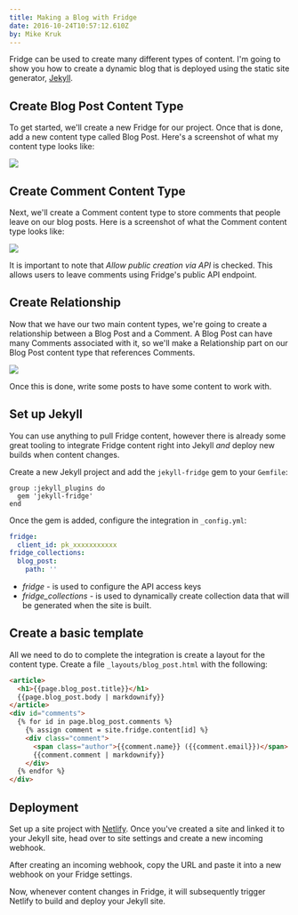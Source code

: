 ```yaml
---
title: Making a Blog with Fridge
date: 2016-10-24T10:57:12.610Z
by: Mike Kruk
---
```


Fridge can be used to create many different types of content. I'm going to show you how to create a dynamic blog that is deployed using the static site generator, [Jekyll](http://jekyllrb.com).

## Create Blog Post Content Type

To get started, we'll create a new Fridge for our project. Once that is done, add a new content type called Blog Post. Here's a screenshot of what my content type looks like:

![](/blog/2016-10-24-making-a-blog-with-fridge/blog_post_type.png)


## Create Comment Content Type

Next, we'll create a Comment content type to store comments that people leave on our blog posts. Here is a screenshot of what the Comment content type looks like:

![](/blog/2016-10-24-making-a-blog-with-fridge/comment_type.png)

It is important to note that *Allow public creation via API* is checked. This allows users to leave comments using Fridge's public API endpoint.

## Create Relationship

Now that we have our two main content types, we're going to create a relationship between a Blog Post and a Comment. A Blog Post can have many Comments associated with it, so we'll make a Relationship part on our Blog Post content type that references Comments.

![](/blog/2016-10-24-making-a-blog-with-fridge/comment_relationship.png)

Once this is done, write some posts to have some content to work with.

## Set up Jekyll

You can use anything to pull Fridge content, however there is already some great tooling to integrate Fridge content right into Jekyll *and* deploy new builds when content changes.

Create a new Jekyll project and add the `jekyll-fridge` gem to your `Gemfile`:

```Gemfile
group :jekyll_plugins do
  gem 'jekyll-fridge'
end
```

Once the gem is added, configure the integration in `_config.yml`:

```yml
fridge:
  client_id: pk_xxxxxxxxxxx
fridge_collections:
  blog_post:
    path: ''
```

* _fridge_ - is used to configure the API access keys
* _fridge_collections_ - is used to dynamically create collection data that will be generated when the site is built.

## Create a basic template

All we need to do to complete the integration is create a layout for the content type. Create a file `_layouts/blog_post.html` with the following:

```html
<article>
  <h1>{{page.blog_post.title}}</h1>
  {{page.blog_post.body | markdownify}}
</article>
<div id="comments">
  {% for id in page.blog_post.comments %}
    {% assign comment = site.fridge.content[id] %}
    <div class="comment">
      <span class="author">{{comment.name}} ({{comment.email}})</span>
      {{comment.comment | markdownify}}
    </div>
  {% endfor %}
</div>
```

## Deployment

Set up a site project with [Netlify](https://www.netlify.com/). Once you've created a site and linked it to your Jekyll site, head over to site settings and create a new incoming webhook.

After creating an incoming webhook, copy the URL and paste it into a new webhook on your Fridge settings.

Now, whenever content changes in Fridge, it will subsequently trigger Netlify to build and deploy your Jekyll site.
